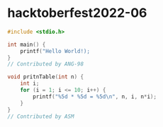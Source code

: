 # hacktoberfest2022-06

``` C
#include <stdio.h>

int main() {
    printf("Hello World!);
}
// Contributed by ANG-98
```

``` C
void pritnTable(int n) {
    int i;
    for (i = 1; i <= 10; i++) {
        printf("%5d * %5d = %5d\n", n, i, n*i);
    }
}
// Contributed by ASM
```

